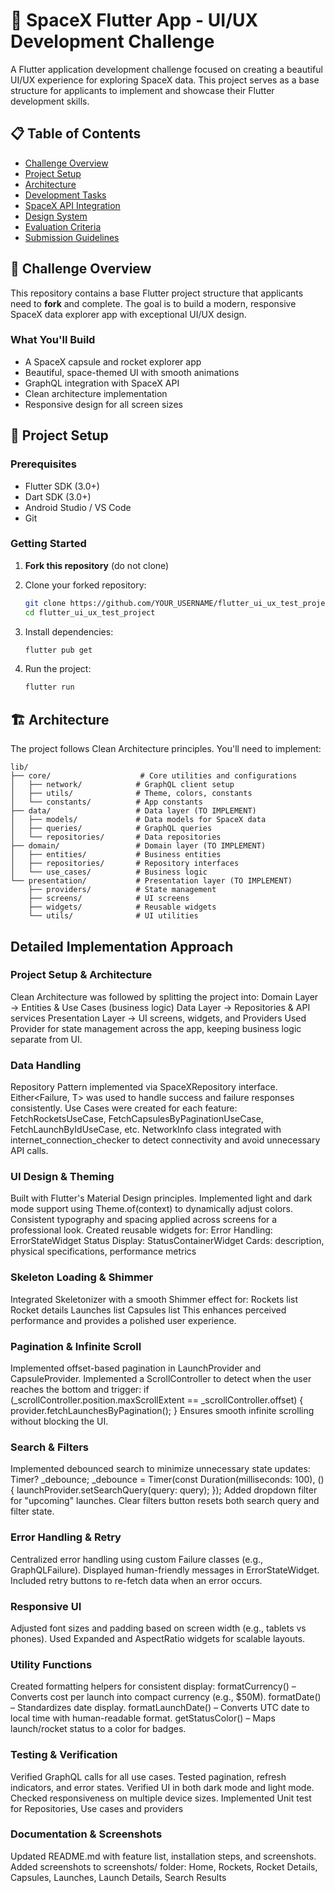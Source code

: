 # 🚀 SpaceX Flutter App - UI/UX Development Challenge

A Flutter application development challenge focused on creating a beautiful UI/UX experience for exploring SpaceX data. This project serves as a base structure for applicants to implement and showcase their Flutter development skills.

## 📋 Table of Contents

- [Challenge Overview](#challenge-overview)
- [Project Setup](#project-setup)
- [Architecture](#architecture)
- [Development Tasks](#development-tasks)
- [SpaceX API Integration](#spacex-api-integration)
- [Design System](#design-system)
- [Evaluation Criteria](#evaluation-criteria)
- [Submission Guidelines](#submission-guidelines)

## 🎯 Challenge Overview

This repository contains a base Flutter project structure that applicants need to **fork** and complete. The goal is to build a modern, responsive SpaceX data explorer app with exceptional UI/UX design.

### What You'll Build

- A SpaceX capsule and rocket explorer app
- Beautiful, space-themed UI with smooth animations
- GraphQL integration with SpaceX API
- Clean architecture implementation
- Responsive design for all screen sizes

## 🚀 Project Setup

### Prerequisites

- Flutter SDK (3.0+)
- Dart SDK (3.0+)
- Android Studio / VS Code
- Git

### Getting Started

1. **Fork this repository** (do not clone)
2. Clone your forked repository:

   ```bash
   git clone https://github.com/YOUR_USERNAME/flutter_ui_ux_test_project.git
   cd flutter_ui_ux_test_project
   ```

3. Install dependencies:

   ```bash
   flutter pub get
   ```

4. Run the project:
   ```bash
   flutter run
   ```

## 🏗️ Architecture

The project follows Clean Architecture principles. You'll need to implement:

```
lib/
├── core/                    # Core utilities and configurations
│   ├── network/            # GraphQL client setup
│   ├── utils/              # Theme, colors, constants
│   └── constants/          # App constants
├── data/                   # Data layer (TO IMPLEMENT)
│   ├── models/             # Data models for SpaceX data
│   ├── queries/            # GraphQL queries
│   └── repositories/       # Data repositories
├── domain/                 # Domain layer (TO IMPLEMENT)
│   ├── entities/           # Business entities
│   ├── repositories/       # Repository interfaces
│   └── use_cases/          # Business logic
└── presentation/           # Presentation layer (TO IMPLEMENT)
    ├── providers/          # State management
    ├── screens/            # UI screens
    ├── widgets/            # Reusable widgets
    └── utils/              # UI utilities
```

## Detailed Implementation Approach

### Project Setup & Architecture
Clean Architecture was followed by splitting the project into:
Domain Layer → Entities & Use Cases (business logic)
Data Layer → Repositories & API services
Presentation Layer → UI screens, widgets, and Providers
Used Provider for state management across the app, keeping business logic separate from UI.

### Data Handling
Repository Pattern implemented via SpaceXRepository interface.
Either<Failure, T> was used to handle success and failure responses consistently.
Use Cases were created for each feature:
FetchRocketsUseCase, FetchCapsulesByPaginationUseCase, FetchLaunchByIdUseCase, etc.
NetworkInfo class integrated with internet_connection_checker to detect connectivity and avoid unnecessary API calls.

### UI Design & Theming
Built with Flutter's Material Design principles.
Implemented light and dark mode support using Theme.of(context) to dynamically adjust colors.
Consistent typography and spacing applied across screens for a professional look.
Created reusable widgets for:
Error Handling: ErrorStateWidget
Status Display: StatusContainerWidget
Cards: description, physical specifications, performance metrics

### Skeleton Loading & Shimmer
Integrated Skeletonizer with a smooth Shimmer effect for:
Rockets list
Rocket details
Launches list
Capsules list
This enhances perceived performance and provides a polished user experience.


### Pagination & Infinite Scroll
Implemented offset-based pagination in LaunchProvider and CapsuleProvider.
Implemented a ScrollController to detect when the user reaches the bottom and trigger:
if (_scrollController.position.maxScrollExtent == _scrollController.offset) {
  provider.fetchLaunchesByPagination();
}
Ensures smooth infinite scrolling without blocking the UI.


### Search & Filters
Implemented debounced search to minimize unnecessary state updates:
Timer? _debounce;
_debounce = Timer(const Duration(milliseconds: 100), () {
  launchProvider.setSearchQuery(query: query);
});
Added dropdown filter for "upcoming" launches.
Clear filters button resets both search query and filter state.


### Error Handling & Retry
Centralized error handling using custom Failure classes (e.g., GraphQLFailure).
Displayed human-friendly messages in ErrorStateWidget.
Included retry buttons to re-fetch data when an error occurs.


### Responsive UI
Adjusted font sizes and padding based on screen width (e.g., tablets vs phones).
Used Expanded and AspectRatio widgets for scalable layouts.


### Utility Functions
Created formatting helpers for consistent display:
formatCurrency() – Converts cost per launch into compact currency (e.g., $50M).
formatDate() – Standardizes date display.
formatLaunchDate() – Converts UTC date to local time with human-readable format.
getStatusColor() – Maps launch/rocket status to a color for badges.


### Testing & Verification
Verified GraphQL calls for all use cases.
Tested pagination, refresh indicators, and error states.
Verified UI in both dark mode and light mode.
Checked responsiveness on multiple device sizes.
Implemented Unit test for Repositories, Use cases and providers

### Documentation & Screenshots
Updated README.md with feature list, installation steps, and screenshots.
Added screenshots to screenshots/ folder:
Home, Rockets, Rocket Details, Capsules, Launches, Launch Details, Search Results
